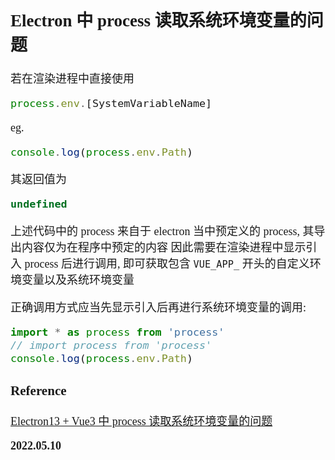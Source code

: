 <font size=4 face='楷体'>

## Electron 中 process 读取系统环境变量的问题

若在渲染进程中直接使用

```javascript
process.env.[SystemVariableName]
```

eg.

```javascript
console.log(process.env.Path)
```

其返回值为

```javascript
undefined
```

上述代码中的 process 来自于 electron 当中预定义的 process, 其导出内容仅为在程序中预定的内容
因此需要在渲染进程中显示引入 process 后进行调用, 即可获取包含 `VUE_APP_` 开头的自定义环境变量以及系统环境变量

正确调用方式应当先显示引入后再进行系统环境变量的调用:

```javascript
import * as process from 'process'
// import process from 'process'
console.log(process.env.Path)
```

### Reference

[Electron13 + Vue3 中 process 读取系统环境变量的问题](https://zhuanlan.zhihu.com/p/418035549)

**2022.05.10**
